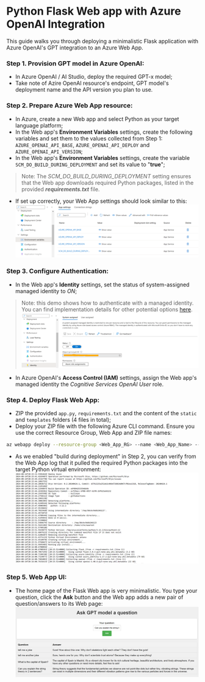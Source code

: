 # Python Flask Web app with Azure OpenAI Integration
This guide walks you through deploying a minimalistic Flask application with Azure OpenAI's GPT integration to an Azure Web App.

### Step 1. Provision GPT model in Azure OpenAI:
- In Azure OpenAI / AI Studio, deploy the required GPT-x model;
- Take note of Azire OpenAI resource's endpoint, GPT model's deployment name and the API version you plan to use.

### Step 2. Prepare Azure Web App resource:
- In Azure, create a new Web app and select Python as your target language platform;
- In the Web app's **Environment Variables** settings, create the following variables and set them to the values collected from Step 1: ```AZURE_OPENAI_API_BASE```, ```AZURE_OPENAI_API_DEPLOY``` and ```AZURE_OPENAI_API_VERSION```;
- In the Web app's **Environment Variables** settings, create the variable ```SCM_DO_BUILD_DURING_DEPLOYMENT``` and set its value to "**true**";
> Note: The _SCM_DO_BUILD_DURING_DEPLOYMENT_ setting ensures that the Web app downloads required Python packages, listed in the provided _**requirements.txt**_ file.
- If set up correctly, your Web App settings should look similar to this:
![step2_env_var](images/env_var.png)

### Step 3. Configure Authentication:
- In the Web app's **Identity** settings, set the status of system-assigned managed identity to _ON_;
> Note: this demo shows how to authenticate with a managed identity. You can find implementation details for other potential options [here](https://github.com/LazaUK/AOAI-EntraIDAuth-SDKv1).
![step3_managed_identity](images/managed_identity.png)
- In Azure OpenAI's **Access Control (IAM)** settings, assign the Web app's managed identity the _Cognitive Services OpenAI User_ role.

### Step 4. Deploy Flask Web App:
- ZIP the provided ```app.py```, ```requirements.txt``` and the content of the ```static``` and ```templates``` folders (4 files in total);
- Deploy your ZIP file with the following Azure CLI command. Ensure you use the correct Resource Group, Web App and ZIP file names:
``` BASH
az webapp deploy --resource-group <Web_App_RG> --name <Web_App_Name> --src-path <Source_ZIP_file>
```
- As we enabled "build during deployment" in Step 2, you can verify from the Web App log that it pulled the required Python packages into the target Python virtual environment:
![step4_app_log](images/app_log.png)

### Step 5. Web App UI:
- The home page of the Flask Web app is very minimalistic. You type your question, click the **Ask** button and the Web app adds a new pair of question/answers to its Web page:
![step5_app_ui](images/app_ui.png)
